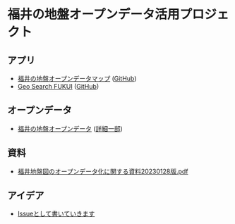# 福井の地盤オープンデータ活用プロジェクト

## アプリ

- [福井の地盤オープンデータマップ](https://geofukui.github.io/jiban-opendata/boring.html)  ([GitHub](https://github.com/geofukui/jiban-opendata))
- [Geo Search FUKUI](https://geofukui.github.io/Geo-Search-FUKUI/) ([GitHub](https://github.com/geofukui/Geo-Search-FUKUI))

## オープンデータ

- [福井の地盤オープンデータ](https://github.com/geofukui/jiban-opendata) ([詳細一部](https://github.com/geofukui/jiban-opendata-detail-sample))

## 資料

- [福井地盤図のオープンデータ化に関する資料20230128版.pdf](https://github.com/GeoFUKUI/idea/blob/main/%E7%A6%8F%E4%BA%95%E5%9C%B0%E7%9B%A4%E5%9B%B3%E3%81%AE%E3%82%AA%E3%83%BC%E3%83%97%E3%83%B3%E3%83%87%E3%83%BC%E3%82%BF%E5%8C%96%E3%81%AB%E9%96%A2%E3%81%99%E3%82%8B%E8%B3%87%E6%96%9920230128%E7%89%88.pdf)

## アイデア

- [Issueとして書いていきます](https://github.com/GeoFUKUI/idea/issues)
